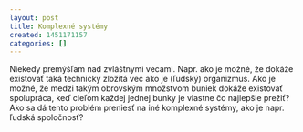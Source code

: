 ```yaml
---
layout: post
title: Komplexné systémy
created: 1451171157
categories: []
---
```

Niekedy premýšľam nad zvláštnymi vecami. Napr. ako je možné, že dokáže existovať taká technicky zložitá vec ako je (ľudský) organizmus. Ako je možné, že medzi takým obrovským množstvom buniek dokáže existovať spolupráca, keď cieľom každej jednej bunky je vlastne čo najlepšie prežiť? Ako sa dá tento problém preniesť na iné komplexné systémy, ako je napr. ľudská spoločnosť?
